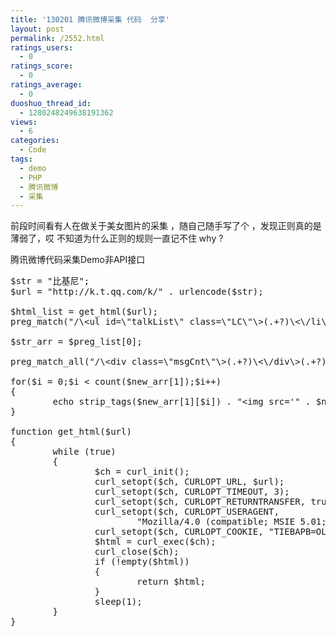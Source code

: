 ```yaml
---
title: '130201 腾讯微博采集 代码  分享'
layout: post
permalink: /2552.html
ratings_users:
  - 0
ratings_score:
  - 0
ratings_average:
  - 0
duoshuo_thread_id:
  - 1280248249638191362
views:
  - 6
categories:
  - Code
tags:
  - demo
  - PHP
  - 腾讯微博
  - 采集
---
```

前段时间看有人在做关于美女图片的采集 ，随自己随手写了个 ，发现正则真的是薄弱了，哎 不知道为什么正则的规则一直记不住 why ?

腾讯微博代码采集Demo非API接口

<pre class="brush: php; title: ; notranslate" title="">$str = "比基尼";
$url = "http://k.t.qq.com/k/" . urlencode($str); 

$html_list = get_html($url);
preg_match("/\&lt;ul id=\"talkList\" class=\"LC\"\&gt;(.+?)\&lt;\/li\&gt;\&lt;\/ul\&gt;/ms", $html_list, $preg_list);

$str_arr = $preg_list[0];

preg_match_all("/\&lt;div class=\"msgCnt\"\&gt;(.+?)\&lt;\/div\&gt;(.+?)\&lt;div class=\"picBox \"\&gt;\&lt;a href=\"(.+?)\" target=\"_blank/ms", $str_arr, $new_arr);

for($i = 0;$i &lt; count($new_arr[1]);$i++)
{
        echo strip_tags($new_arr[1][$i]) . "&lt;img src='" . $new_arr[3][$i] . "'&gt;&lt;br&gt;";
}

function get_html($url)
{
        while (true)
        {
                $ch = curl_init();
                curl_setopt($ch, CURLOPT_URL, $url);
                curl_setopt($ch, CURLOPT_TIMEOUT, 3);
                curl_setopt($ch, CURLOPT_RETURNTRANSFER, true);
                curl_setopt($ch, CURLOPT_USERAGENT,
                        "Mozilla/4.0 (compatible; MSIE 5.01; Windows NT 5.0)");
                curl_setopt($ch, CURLOPT_COOKIE, "TIEBAPB=OLDPB");
                $html = curl_exec($ch);
                curl_close($ch);
                if (!empty($html))
                {
                        return $html;
                }
                sleep(1);
        }
}
</pre>